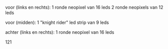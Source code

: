 voor (links en rechts):
    1 ronde neopixel van 16 leds
    2 ronde neopixels van 12 leds

voor (midden):
    1 "knight rider" led strip van 9 leds
    
achter (links en rechts):
    1 ronde neopixel van 16 leds
    
121